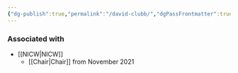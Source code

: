```yaml
---
{"dg-publish":true,"permalink":"/david-clubb/","dgPassFrontmatter":true}
---
```


### Associated with
- [[NICW\|NICW]]
	- [[Chair\|Chair]] from November 2021
